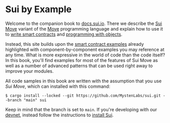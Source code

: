 # Sui by Example

Welcome to the companion book to [docs.sui.io](https://docs.sui.io/). There we describe the [Sui Move](https://docs.sui.io/learn/sui-move-diffs) variant of the [Move](https://docs.sui.io/learn/why-move) programming language and explain how to use it to [write smart contracts](https://docs.sui.io/build/move) and [programming with objects](https://docs.sui.io/build/programming-with-objects).

Instead, this site builds upon the [smart contract examples](https://docs.sui.io/explore/examples) already highlighted with component-by-component examples you may reference at any time. What is more expressive in the world of code than the code itself? In this book, you'll find examples for most of the features of Sui Move as well as a number of advanced patterns that can be used right away to improve your modules.

All code samples in this book are written with the assumption that you use *Sui Move*, which can installed with this command:
```
$ cargo install --locked --git https://github.com/MystenLabs/sui.git --branch "main" sui
```

Keep in mind that the branch is set to `main`. If you're developing with our [devnet](https://docs.sui.io/explore/devnet), instead follow the instructions to [install Sui](https://docs.sui.io/build/install#binaries).